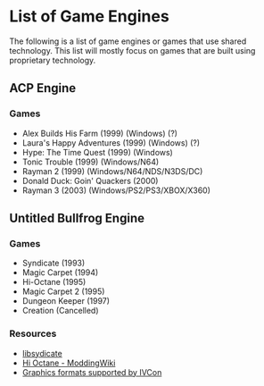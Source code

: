 # List of Game Engines

The following is a list of game engines or games that use shared technology. This list will mostly focus on games that are built using proprietary technology.

## ACP Engine

### Games

* Alex Builds His Farm (1999) (Windows) (?)
* Laura's Happy Adventures (1999) (Windows) (?)
* Hype: The Time Quest (1999) (Windows)
* Tonic Trouble (1999) (Windows/N64)
* Rayman 2 (1999) (Windows/N64/NDS/N3DS/DC)
* Donald Duck: Goin' Quackers (2000)
* Rayman 3 (2003) (Windows/PS2/PS3/XBOX/X360)

## Untitled Bullfrog Engine

### Games

* Syndicate (1993)
* Magic Carpet (1994)
* Hi-Octane (1995)
* Magic Carpet 2 (1995)
* Dungeon Keeper (1997)
* Creation (Cancelled)

### Resources

* [libsydicate](https://icculus.org/projects/libsyndicate/libsyndicate.html)
* [Hi Octane - ModdingWiki](http://www.shikadi.net/moddingwiki/Hi_Octane)
* [Graphics formats supported by IVCon](http://ivcon-tl.sourceforge.net/html/format_swm.php)
